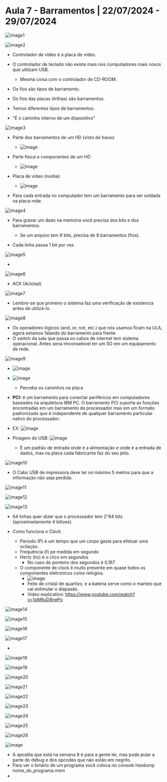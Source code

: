 # Aula 7 - Barramentos | 22/07/2024 - 29/07/2024

![image](https://github.com/user-attachments/assets/023f9b8a-1944-4533-b188-9ff7986f5517)1

![image](https://github.com/user-attachments/assets/dc2ace8a-9d5f-4961-8e77-027ba0ca2fca)2

- Controlador de vídeo é a placa de vídeo.
- O controlador de teclado não existe mais nos computadores mais novos que utilizam USB.
  - Mesma coisa com o controlador de CD-ROOM.
 
- Os fios são tipos de barramento.
- Os fios das placas (trilhas) são barramentos.
- Temos diferentes tipos de barramentos.
- "É o caminho interno de um dispositívo"

![image](https://github.com/user-attachments/assets/f249ab03-4888-4d01-8b3f-4f4df14eed18)3

- Parte dos barramentos de um HD (visto de baixo)
  - ![image](https://github.com/user-attachments/assets/0e116740-6de1-4a1c-a83b-96d2043fde9a)
 
- Parte física e componentes de um HD
  - ![image](https://github.com/user-attachments/assets/9db42dfc-d374-4cb9-bb2b-2d5c777e13b5)

- Placa de vídeo (nvidia):
  - ![image](https://github.com/user-attachments/assets/ed1258c9-a540-4001-afc6-0efb5a7bb252)

- Para cada entrada no computador tem um barramento para ser soldada na placa-mâe.

![image](https://github.com/user-attachments/assets/18a5fe6b-3b31-4f4c-91d1-1eaa1894799a)4

- Para gravar um dado na memória você precisa dos bits e dos barramentos.
  - Se um arquivo tem 8 bits, precisa de 8 barramentos (fios).

- Cada linha passa 1 bit por vez.

![image](https://github.com/user-attachments/assets/2ffab069-55e5-4ab7-a35f-7f814008d4eb)5

- 

![image](https://github.com/user-attachments/assets/99dc6b74-6f6e-4824-9b8c-9f93c3d8abcc)6

- ACK (Aclolad)

![image](https://github.com/user-attachments/assets/a1a120ee-20c9-4f11-8b0f-26477d702a78)7

- Lembre-se que primeiro o sistema faz uma verificação de existencia antes de utilizá-lo.

![image](https://github.com/user-attachments/assets/9538352a-1c8c-46a4-85c3-4888f7de65ca)8

- Os operadores lógicos (and, or, not, etc.) que nós usamos ficam na ULA, agora estamos falando do barramento para frente.
- O switch da sala que passa os cabos de internet tem sistema operacional. Antes seria imconsebível ter um SO em um equipamento de rede.
  
![image](https://github.com/user-attachments/assets/de385e9e-aae9-4332-a65d-fd95ee9136ba)9

- ![image](https://github.com/user-attachments/assets/3c4bb1c1-da18-4583-8a07-c1e76dbc7395)
- ![image](https://github.com/user-attachments/assets/59601038-eaf2-469b-8744-82518b63a80f)
  - Perceba os caminhos na placa
 
- <strong>PCI:</strong> é um barramento para conectar periféricos em computadores baseados na arquitetura IBM PC. O barramento PCI suporta as funções encontradas em um barramento de processador mas em um formato padronizado que é independente de qualquer barramento particular nativo do processador:

- EX: ![image](https://github.com/user-attachments/assets/4feaa845-66b7-406b-ab29-8bc02490cebe)

- Pinagem do USB: ![image](https://github.com/user-attachments/assets/c88efe8b-849a-45e3-9c0e-3d24350745c2)
  - É um padrão de entrada onde é a alimentação e onde é a entrada de dados, mas na placa cada fabricante faz do seu jeito.

![image](https://github.com/user-attachments/assets/808ea302-a36a-4acd-a94f-07fcb54a5c4c)10

- O Cabo USB de impressora deve ter no máximo 5 metros para que a informação não seja perdida.

![image](https://github.com/user-attachments/assets/e3d5bbaf-5981-4564-8e54-86a168c46143)11

![image](https://github.com/user-attachments/assets/d0d772af-b06d-471b-909e-ee05f4a1a5e1)12

![image](https://github.com/user-attachments/assets/a18d47cb-da46-41c6-81cd-c29b87e21992)13

- 64 linhas quer dizer que o processador tem 2^64 bits (aproximadamente 4 bilioes).

- Como funciona o Clock
  - Periodo (P) é um tempo que um corpo gasta para efetuar uma ocilação.
  - Frequência (f) pe medida em segundo
  - Hertz (hz) é o clico em segundos
    - No caso do ponteiro dos segundos é 0,167
  - O componente de clock é muito presente em quase todos os componentes eletronicos como relógios.
    - ![image](https://github.com/user-attachments/assets/f8dd4afe-08a3-4e03-89a2-0fcd4bff0796)
    - Feito de cristal de quartizo, e a bateria serve como o martelo que vai estimular o diapasão.
    - Video explicatívo: https://www.youtube.com/watch?v=1pM6uD8nePo


![image](https://github.com/user-attachments/assets/3ebdeb7c-5702-4d3a-a2cc-fcd39310fd4c)14

![image](https://github.com/user-attachments/assets/2b7e7da1-89d4-42be-b2e4-eeb259c82c01)15

![image](https://github.com/user-attachments/assets/4dc0a26e-4de8-40ce-a745-d26c8c65bd57)16

![image](https://github.com/user-attachments/assets/f8c966c7-0141-42bb-b24d-f07e30ddd7be)17

- 

![image](https://github.com/user-attachments/assets/58c5ed40-7944-4b1a-bbb2-7d59fb68b889)18

![image](https://github.com/user-attachments/assets/926a6a4b-dfaf-4b0c-adc3-1ce7a4e3675a)19

![image](https://github.com/user-attachments/assets/08013f17-a666-4768-9662-d8d121a01728)20


![image](https://github.com/user-attachments/assets/235b5886-9514-4079-872f-9510081636d7)21

![image](https://github.com/user-attachments/assets/b694eecf-b43c-44bb-8213-b8e526d30fdb)22

![image](https://github.com/user-attachments/assets/f886a638-612a-41b6-a5fc-c1111e330491)23

![image](https://github.com/user-attachments/assets/fff8e219-27ef-4400-82bd-471cff145163)24



![image](https://github.com/user-attachments/assets/52774081-76d1-49f7-8d96-ab3f648308c7)25

![image](https://github.com/user-attachments/assets/2f23fef0-5d41-44a3-baf9-f515d2624bfa)26

![image](https://github.com/user-attachments/assets/4886ffec-6585-459b-b4ea-b9f86ef9fdaf)

- A apostila que está na semana 8 é para a gente ler, mas pode pular a parte do debug e dos opcodes que não estão em negrito.
- Para ver o binário de um programa você coloca no console hexdump nome_do_programa.mem
- 
